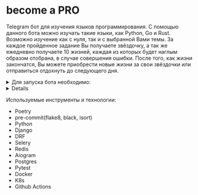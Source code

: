 <!-- ![foodgram_workflow](https://github.com/kkhitalenko/Foodgram/actions/workflows/main.yml/badge.svg) -->

# become a PRO
Telegram бот для изучения языков программирования. С помощью данного бота можно изучать такие языки, как Python, Go и Rust. Возможно изучение как с нуля, так и с выбранной Вами темы. За каждое пройденное задание Вы получаете звёздочку, а так же ежедневно получаете 10 жизней, каждая из которых будет наглым образом отобрана, в случае совершения ошибки. После того, как жизни закончатся, Вы можете приобрести новые жизни за свои звёздочки или отправиться отдохнуть до следующего дня.

<details>
   <summary>Для запуска бота необходимо:</summary> 

  Так же, в любой момент можно обратиться за справкой по команде /info 
  <!-- (вернет клавиатуру с предложенными действиями) -->
  Здесь можно ознакомиться с правилами, сменить имя или язык, сбросить прогресс, написать автору о пожеланиях и предложениях или сообщить об ошибке, а так же влепить звёздочку автору на гитхабе 🥰
</details>

<details>
   <!-- <summary>Примеры работы с ботом: (скриншоты)</summary>  -->
  
</details>

Используемые инструменты и технологии:
- Poetry
- pre-commit(flake8, black, isort)
- Python
- Django
- DRF
- Selery
- Redis
- Aiogram
- Postgres
- Pytest
- Docker
- K8s
- Github Actions
